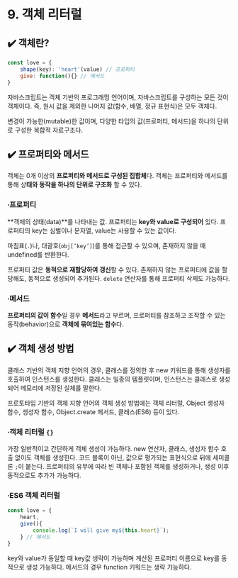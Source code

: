 # 9. 객체 리터럴

## ✔️ 객체란?

```jsx
const love = {
	shape(key): 'heart'(value) // 프로퍼티
	give: function(){} // 메서드
}
```

자바스크립트는 객체 기반의 프로그래밍 언어이며, 자바스크립트를 구성하는 모든 것이 객체이다. 즉, 원시 값을 제외한 나머지 값(함수, 배열, 정규 표현식)은 모두 객체다.  

변경이 가능한(mutable)한 값이며, 다양한 타입의 값(프로퍼티, 메서드)을 하나의 단위로 구성한 복합적 자료구조다.  

## ✔️ 프로퍼티와 메서드

객체는 0개 이상의 **프로퍼티와 메서드로 구성된 집합체**다. 객체는 프로퍼티와 메서드를 통해 상**태와 동작을 하나의 단위로 구조화** 할 수 있다.

### ∙프로퍼티

**객체의 상태(data)**를 나타내는 값. 프로퍼티는 **key와 value로 구성되어** 있다. 프로퍼티의 key는 심벌이나 문자열, value는 사용할 수 있는 값이다. 

마침표(`.`)나, 대괄호(`obj[’key’]`)를 통해 접근할 수 있으며, 존재하지 않을 때 undefined를 반환한다. 

프로퍼티 값은 **동적으로 재할당하여 갱신**할 수 있다. 존재하지 않는 프로퍼티에 값을 할당해도, 동적으로 생성되어 추가된다. `delete` 연산자를 통해 프로퍼티 삭제도 가능하다. 

### ∙메서드

**프로퍼티의 값이 함수**일 경우 **메서드**라고 부르며, 프로퍼티를 참조하고 조작할 수 있는 동작(behavior)으로 **객체에 묶여있는 함수**다. 

## ✔️ 객체 생성 방법

클래스 기반의 객체 지향 언어의 경우, 클래스를 정의한 후 new 키워드를 통해 생성자를 호출하여 인스턴스를 생성한다. 클래스는 일종의 템플릿이며, 인스턴스는 클래스로 생성되어 메모리에 저장된 실체를 말한다. 

프로토타입 기반의 객체 지향 언어의 객체 생성 방법에는 객체 리터럴, Object 생성자 함수, 생성자 함수, Object.create 메서드, 클래스(ES6) 등이 있다. 

### ∙객체 리터럴 `{}`

가장 일반적이고 간단하게 객체 생성이 가능하다. new 연산자, 클래스, 생성자 함수 호출 없이도 객체를 생성한다. 코드 블록이 아닌, 값으로 평가되는 표현식으로 뒤에 세미콜론 `;`이 붙는다. 프로퍼티의 유무에 따라 빈 객체나 포함된 객체를 생성하거나, 생성 이후 동적으로도 추가가 가능하다. 

### ∙ES6 객체 리터럴

```jsx
const love = {
	heart,
	give(){
		console.log(`I will give my${this.heart}`);
	} // 메서드
}
```

key와 value가 동일할 때 key값 생략이 가능하며 계산된 프로퍼티 이름으로 key를 동적으로 생성 가능하다. 메서드의 경우 function 키워드는 생략 가능하다.